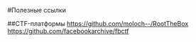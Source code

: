 #Полезные ссылки

##CTF-платформы
https://github.com/moloch--/RootTheBox
https://github.com/facebookarchive/fbctf